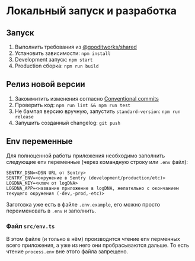 # Локальный запуск и разработка

## Запуск
1. Выполнить требования из [@gooditworks/shared](https://github.com/gooditworks/shared#%D0%B8%D1%81%D0%BF%D0%BE%D0%BB%D1%8C%D0%B7%D0%BE%D0%B2%D0%B0%D0%BD%D0%B8%D0%B5)
2. Установить зависимости: `npm install`
3. Development запуск: `npm start`
4. Production сборка: `npm run build`

## Релиз новой версии
1. Закоммитить изменения согласно [Conventional commits](https://www.conventionalcommits.org)
2. Проверить код: `npm run lint && npm run test`
3. Не бампая версию вручную, запустить `standard-version`: `npm run release`
4. Запушить созданный changelog: `git push`

## Env переменные
Для полноценной работы приложения необходимо заполнить следующие env переменные (через командную строку или `.env` файл):
```
SENTRY_DSN=<DSN URL от Sentry>
SENTRY_ENV=<окружение в Sentry (development/production/etc)>
LOGDNA_KEY=<ключ от logDNA>
LOGDNA_APP=<название приложение в logDNA, желательно с окончанием текущего окружения (-dev,-prod,-etc)>
```
Заготовка уже есть в файле `.env.example`, его можно просто переименовать в `.env` и заполнить.

### Файл `src/env.ts`

В этом файле (и только в нём) производится чтение env перменных всего приложения, а уже из него они пробрасываются дальше. То есть чтение `process.env` вне этого файла запрещено.